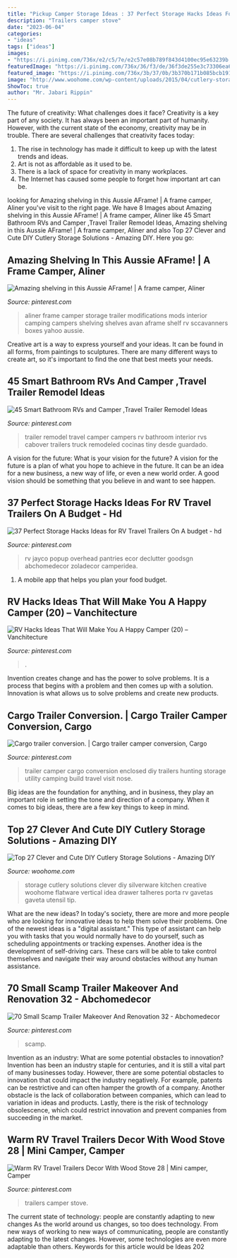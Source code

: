 ```yaml
---
title: "Pickup Camper Storage Ideas : 37 Perfect Storage Hacks Ideas For Rv Travel Trailers On A Budget"
description: "Trailers camper stove"
date: "2023-06-04"
categories:
- "ideas"
tags: ["ideas"]
images:
- "https://i.pinimg.com/736x/e2/c5/7e/e2c57e08b789f843d4100ec95e63239b.jpg"
featuredImage: "https://i.pinimg.com/736x/36/f3/de/36f3de255e3c73306ea6f46f6351eb38.jpg"
featured_image: "https://i.pinimg.com/736x/3b/37/0b/3b370b171b085bcb191b9e7f16ddb0de--camping-life-rv-camping.jpg"
image: "http://www.woohome.com/wp-content/uploads/2015/04/cutlery-storage-ideas-woohome-9.jpg"
ShowToc: true
author: "Mr. Jabari Rippin"
---
```



The future of creativity: What challenges does it face?
Creativity is a key part of any society. It has always been an important part of humanity. However, with the current state of the economy, creativity may be in trouble. There are several challenges that creativity faces today: 
1) The rise in technology has made it difficult to keep up with the latest trends and ideas. 
2) Art is not as affordable as it used to be. 
3) There is a lack of space for creativity in many workplaces. 
4) The Internet has caused some people to forget how important art can be.

	

		
looking for Amazing shelving in this Aussie AFrame! | A frame camper, Aliner you've visit to the right page. We have 8 Images about Amazing shelving in this Aussie AFrame! | A frame camper, Aliner like 45 Smart Bathroom RVs and Camper ,Travel Trailer Remodel Ideas, Amazing shelving in this Aussie AFrame! | A frame camper, Aliner and also Top 27 Clever and Cute DIY Cutlery Storage Solutions - Amazing DIY. Here you go:
		
    
## Amazing Shelving In This Aussie AFrame! | A Frame Camper, Aliner

<img loading=lazy src="https://i.pinimg.com/736x/3b/37/0b/3b370b171b085bcb191b9e7f16ddb0de--camping-life-rv-camping.jpg" onerror="this.onerror=null;this.src='https://tse1.mm.bing.net/th?id=OIP.ru5MJ-35-UEan2IkRMFayAHaFA&amp;pid=15.1';" alt="Amazing shelving in this Aussie AFrame! | A frame camper, Aliner">

_Source: pinterest.com_

>aliner frame camper storage trailer modifications mods interior camping campers shelving shelves avan aframe shelf rv sccavanners boxes yahoo aussie. 

	

Creative art is a way to express yourself and your ideas. It can be found in all forms, from paintings to sculptures. There are many different ways to create art, so it's important to find the one that best meets your needs.

    
## 45 Smart Bathroom RVs And Camper ,Travel Trailer Remodel Ideas

<img loading=lazy src="https://i.pinimg.com/originals/58/ae/4f/58ae4f4fa6ed2cf266e9142aca251e03.jpg" onerror="this.onerror=null;this.src='https://tse2.mm.bing.net/th?id=OIP.jqsAlkKzlDqF7F4XpZpoZgHaJ3&amp;pid=15.1';" alt="45 Smart Bathroom RVs and Camper ,Travel Trailer Remodel Ideas">

_Source: pinterest.com_

>trailer remodel travel camper campers rv bathroom interior rvs cabover trailers truck remodeled cocinas tiny desde guardado. 

	

A vision for the future: What is your vision for the future?
A vision for the future is a plan of what you hope to achieve in the future. It can be an idea for a new business, a new way of life, or even a new world order. A good vision should be something that you believe in and want to see happen.

    
## 37 Perfect Storage Hacks Ideas For RV Travel Trailers On A Budget - Hd

<img loading=lazy src="https://i.pinimg.com/736x/36/f3/de/36f3de255e3c73306ea6f46f6351eb38.jpg" onerror="this.onerror=null;this.src='https://tse4.mm.bing.net/th?id=OIP.L3MLy-6G0eOJCk8eFAmTtAHaE7&amp;pid=15.1';" alt="37 Perfect Storage Hacks Ideas for RV Travel Trailers On A budget - hd">

_Source: pinterest.com_

>rv jayco popup overhead pantries ecor declutter goodsgn abchomedecor zoladecor camperidea. 

	

1. A mobile app that helps you plan your food budget.

    
## RV Hacks Ideas That Will Make You A Happy Camper (20) – Vanchitecture

<img loading=lazy src="https://i.pinimg.com/736x/fc/ba/ca/fcbacaca8a8af1916f48410a66e00fed.jpg" onerror="this.onerror=null;this.src='https://tse4.mm.bing.net/th?id=OIP.ADVV9lWUlWpfBO-6I_ULigHaLD&amp;pid=15.1';" alt="RV Hacks Ideas That Will Make You A Happy Camper (20) – Vanchitecture">

_Source: pinterest.com_

>. 

	

Invention creates change and has the power to solve problems. It is a process that begins with a problem and then comes up with a solution. Innovation is what allows us to solve problems and create new products.

    
## Cargo Trailer Conversion. | Cargo Trailer Camper Conversion, Cargo

<img loading=lazy src="https://i.pinimg.com/736x/e2/c5/7e/e2c57e08b789f843d4100ec95e63239b.jpg" onerror="this.onerror=null;this.src='https://tse2.mm.bing.net/th?id=OIP.7rpXbPfJ5i7O6V4oFSYJDAHaJ3&amp;pid=15.1';" alt="Cargo trailer conversion. | Cargo trailer camper conversion, Cargo">

_Source: pinterest.com_

>trailer camper cargo conversion enclosed diy trailers hunting storage utility camping build travel visit nose. 

	

Big ideas are the foundation for anything, and in business, they play an important role in setting the tone and direction of a company. When it comes to big ideas, there are a few key things to keep in mind. 

    
## Top 27 Clever And Cute DIY Cutlery Storage Solutions - Amazing DIY

<img loading=lazy src="http://www.woohome.com/wp-content/uploads/2015/04/cutlery-storage-ideas-woohome-9.jpg" onerror="this.onerror=null;this.src='https://tse1.mm.bing.net/th?id=OIP.B4U2sAq1jOyD8xnvn5PEbwHaJy&amp;pid=15.1';" alt="Top 27 Clever and Cute DIY Cutlery Storage Solutions - Amazing DIY">

_Source: woohome.com_

>storage cutlery solutions clever diy silverware kitchen creative woohome flatware vertical idea drawer talheres porta rv gavetas gaveta utensil tip. 

	

What are the new ideas?
In today's society, there are more and more people who are looking for innovative ideas to help them solve their problems. One of the newest ideas is a "digital assistant." This type of assistant can help you with tasks that you would normally have to do yourself, such as scheduling appointments or tracking expenses. Another idea is the development of self-driving cars. These cars will be able to take control themselves and navigate their way around obstacles without any human assistance.

    
## 70 Small Scamp Trailer Makeover And Renovation 32 - Abchomedecor

<img loading=lazy src="https://i.pinimg.com/736x/ed/69/46/ed6946e71e517195677a2bb4201e9e7b.jpg" onerror="this.onerror=null;this.src='https://tse2.mm.bing.net/th?id=OIP.-NVDVznRjH96M7Mzm244awHaLh&amp;pid=15.1';" alt="70 Small Scamp Trailer Makeover And Renovation 32 - Abchomedecor">

_Source: pinterest.com_

>scamp. 

	

Invention as an industry: What are some potential obstacles to innovation?
Invention has been an industry staple for centuries, and it is still a vital part of many businesses today. However, there are some potential obstacles to innovation that could impact the industry negatively. For example, patents can be restrictive and can often hamper the growth of a company. Another obstacle is the lack of collaboration between companies, which can lead to variation in ideas and products. Lastly, there is the risk of technology obsolescence, which could restrict innovation and prevent companies from succeeding in the market.

    
## Warm RV Travel Trailers Decor With Wood Stove 28 | Mini Camper, Camper

<img loading=lazy src="https://i.pinimg.com/originals/b2/21/e5/b221e58fd6b6ff54f0b65c5865460e19.jpg" onerror="this.onerror=null;this.src='https://tse1.mm.bing.net/th?id=OIP.Mw20pLnX8sU7hvUwWGis9wHaLE&amp;pid=15.1';" alt="Warm RV Travel Trailers Decor With Wood Stove 28 | Mini camper, Camper">

_Source: pinterest.com_

>trailers camper stove. 

	

The current state of technology: people are constantly adapting to new changes
As the world around us changes, so too does technology. From new ways of working to new ways of communicating, people are constantly adapting to the latest changes. However, some technologies are even more adaptable than others. Keywords for this article would be Ideas 202

